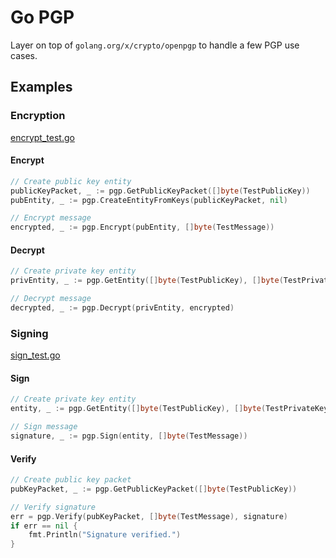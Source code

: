 # Go PGP

Layer on top of `golang.org/x/crypto/openpgp` to handle a few PGP use cases.

## Examples

### Encryption

[encrypt_test.go](encrypt_test.go)

#### Encrypt

```go
// Create public key entity
publicKeyPacket, _ := pgp.GetPublicKeyPacket([]byte(TestPublicKey))
pubEntity, _ := pgp.CreateEntityFromKeys(publicKeyPacket, nil)

// Encrypt message
encrypted, _ := pgp.Encrypt(pubEntity, []byte(TestMessage))
```

#### Decrypt

```go
// Create private key entity
privEntity, _ := pgp.GetEntity([]byte(TestPublicKey), []byte(TestPrivateKey))

// Decrypt message
decrypted, _ := pgp.Decrypt(privEntity, encrypted)
```

### Signing

[sign_test.go](sign_test.go)

#### Sign

```go
// Create private key entity
entity, _ := pgp.GetEntity([]byte(TestPublicKey), []byte(TestPrivateKey))

// Sign message
signature, _ := pgp.Sign(entity, []byte(TestMessage))
```

#### Verify

```go
// Create public key packet
pubKeyPacket, _ := pgp.GetPublicKeyPacket([]byte(TestPublicKey))

// Verify signature
err = pgp.Verify(pubKeyPacket, []byte(TestMessage), signature)
if err == nil {
    fmt.Println("Signature verified.")
}
```

